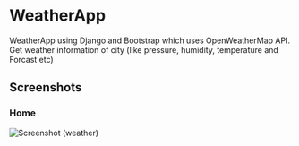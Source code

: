 
# WeatherApp


WeatherApp using Django and Bootstrap which uses OpenWeatherMap API. Get weather information of city (like pressure, humidity, temperature and Forcast etc)


## Screenshots
### Home
![Screenshot (weather)](https://user-images.githubusercontent.com/115929272/197696777-07777c21-6314-4972-a6fe-de5f7118c0c1.png)
